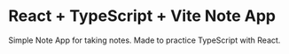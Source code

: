 # React + TypeScript + Vite Note App

Simple Note App for taking notes. Made to practice TypeScript with React.

